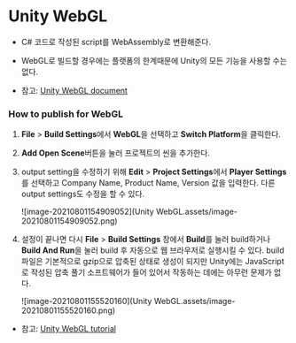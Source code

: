 # Unity WebGL

- C# 코드로 작성된 script를 WebAssembly로 변환해준다.

- WebGL로 빌드할 경우에는 플랫폼의 한계때문에 Unity의 모든 기능을 사용할 수는 없다.
- 참고: [Unity WebGL document](https://docs.unity3d.com/kr/current/Manual/webgl-gettingstarted.html)



### How to publish for WebGL

1. **File** > **Build Settings**에서 **WebGL**을 선택하고 **Switch Platform**을 클릭한다.

2. **Add Open Scene**버튼을 눌러 프로젝트의 씬을 추가한다.

3. output setting을 수정하기 위해 **Edit** > **Project Settings**에서  **Player Settings**를 선택하고 Company Name, Product Name, Version 값을 입력한다. 다른 output settings도 수정을 할 수 있다.

   ![image-20210801154909052](Unity WebGL.assets/image-20210801154909052.png)

4. 설정이 끝나면 다시 **File** > **Build Settings** 창에서 **Build**를 눌러 build하거나 **Build And Run**을 눌러 build 후 자동으로 웹 브라우저로 실행시킬 수 있다. build 파일은 기본적으로 gzip으로 압축된 상태로 생성이 되지만 Unity에는 JavaScript로 작성된 압축 풀기 소프트웨어가 들어 있어서 작동하는 데에는 아무런 문제가 없다.

   ![image-20210801155520160](Unity WebGL.assets/image-20210801155520160.png)

- 참고: [Unity WebGL tutorial](https://learn.unity.com/tutorial/how-to-publish-for-webgl-2019-3?uv=2020.2#6050b6b4edbc2a39030af55f)

